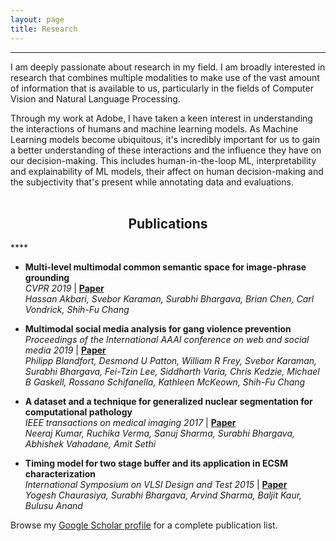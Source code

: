 ```yaml
---
layout: page
title: Research
---
```

****
I am deeply passionate about research in my field.
I am broadly interested in research that combines multiple modalities to make use of the vast amount of information that is available to us, particularly in the fields of Computer Vision and Natural Language Processing. 

Through my work at Adobe, I have taken a keen interest in understanding the interactions of humans and machine learning models. 
As Machine Learning models become ubiquitous, it's incredibly important for us to gain a better understanding of these interactions and the influence they have on our decision-making.
This includes human-in-the-loop ML, interpretability and explainability of ML models, their affect on human decision-making and the subjectivity that's present while annotating data and evaluations.
<br/>
<br/>

<h2 align="center">Publications</h2>
****

- **Multi-level multimodal common semantic space for image-phrase grounding**  
  <i>*CVPR 2019*</i> | **<a href="https://openaccess.thecvf.com/content_CVPR_2019/papers/Akbari_Multi-Level_Multimodal_Common_Semantic_Space_for_Image-Phrase_Grounding_CVPR_2019_paper.pdf" target="_blank">Paper</a>** <br/>
  *Hassan Akbari, Svebor Karaman, Surabhi Bhargava, Brian Chen, Carl Vondrick, Shih-Fu Chang* <br/>


- **Multimodal social media analysis for gang violence prevention**  
  <i>*Proceedings of the International AAAI conference on web and social media 2019*</i> | **<a href="https://ojs.aaai.org/index.php/ICWSM/article/download/3214/3082" target="_blank">Paper</a>** <br/>
  *Philipp Blandfort, Desmond U Patton, William R Frey, Svebor Karaman, Surabhi Bhargava, Fei-Tzin Lee, Siddharth Varia, Chris Kedzie, Michael B Gaskell, Rossano Schifanella, Kathleen McKeown, Shih-Fu Chang* <br/>
  
  
- **A dataset and a technique for generalized nuclear segmentation for computational pathology**  
  <i>*IEEE transactions on medical imaging 2017*</i> | **<a href="https://ieeexplore.ieee.org/document/7872382" target="_blank">Paper</a>** <br/>
  *Neeraj Kumar, Ruchika Verma, Sanuj Sharma, Surabhi Bhargava, Abhishek Vahadane, Amit Sethi* <br/>
  

- **Timing model for two stage buffer and its application in ECSM characterization**  
  <i>*International Symposium on VLSI Design and Test 2015*</i> | **<a href="https://ieeexplore.ieee.org/abstract/document/7208075" target="_blank">Paper</a>** <br/>
  *Yogesh Chaurasiya, Surabhi Bhargava, Arvind Sharma, Baljit Kaur, Bulusu Anand* <br/>
  
  
Browse my <a href="https://scholar.google.com/citations?user=4SE5ewQAAAAJ&hl=en&authuser=2" target="_blank">Google Scholar profile</a> for a complete publication list.
<br/>

